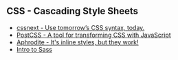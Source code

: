## CSS - Cascading Style Sheets

* [cssnext - Use tomorrow’s CSS syntax, today.](http://cssnext.io/)
* [PostCSS - A tool for transforming CSS with JavaScript](http://postcss.org/)
* [Aphrodite - It's inline styles, but they work!](https://github.com/Khan/aphrodite)
* [Intro to Sass](https://codepen.io/sasstantrum/post/intro-to-sass)



